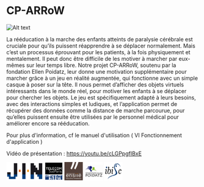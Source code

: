 # CP-ARRoW

![Alt text](images/video2.png?raw=true "CP-ARRoW")

  La rééducation à la marche des enfants atteints de paralysie cérébrale est cruciale pour qu’ils puissent réapprendre à se déplacer normalement. Mais c’est un processus éprouvant pour les patients, à la fois physiquement et mentalement. Il peut donc être difficile de les motiver à marcher par eux-mêmes sur leur temps libre. Notre projet CP-ARRoW, soutenu par la fondation Ellen Poidatz, leur donne une motivation supplémentaire pour marcher grâce à un jeu en réalité augmentée, qui fonctionne avec un simple casque à poser sur la tête. Il nous permet d’afficher des objets virtuels intéressants dans le monde réel, pour motiver les enfants à se déplacer pour chercher les objets. Le jeu est spécifiquement adapté à leurs besoins, avec des interactions simples et ludiques, et l’application permet de récupérer des données comme la distance de marche parcourue, pour qu’elles puissent ensuite être utilisées par le personnel médical pour améliorer encore sa rééducation.

Pour plus d'information, cf le manuel d'utilisation ( VI Fonctionnement d'application )

Vidéo de présentation :  https://youtu.be/cLGPpgfIBxE


<img src="images/jin-logo.png" height="48" width="96"> <img src="images/TELECOM_SUDPARIS_sans_baseline_IMT_BUREAUTIQUE.png" height="48" width="48"> <img src="images/Logo_ENSIIE.png" height="48" width="48"> <img src="images/ellenpoidatz.jpg" height="48" width="48"> <img src="images/logo_ibisc.png" height="48" width="48">
